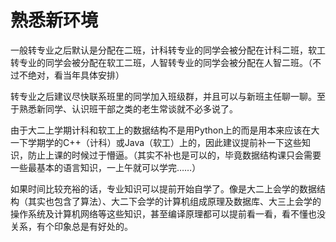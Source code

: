 # 熟悉新环境

一般转专业之后默认是分配在二班，计科转专业的同学会被分配在计科二班，软工转专业的同学会被分配在软工二班，人智转专业的同学会被分配在人智二班。（不过不绝对，看当年具体安排）

转专业之后建议尽快联系班里的同学加入班级群，并且可以与新班主任聊一聊。至于熟悉新同学、认识班干部之类的老生常谈就不必多说了。

由于大二上学期计科和软工上的数据结构不是用Python上的而是用本来应该在大一下学期学的C++（计科）或Java（软工）上的，因此建议提前补一下这些知识，防止上课的时候过于懵逼。（其实不补也是可以的，毕竟数据结构课只会需要一些最基本的语言知识，一上午就可以学完……）

如果时间比较充裕的话，专业知识可以提前开始自学了。像是大二上会学的数据结构（其实也包含了算法）、大二下会学的计算机组成原理及数据库、大三上会学的操作系统及计算机网络等这些知识，甚至编译原理都可以提前看一看，看不懂也没关系，有个印象总是有好处的。